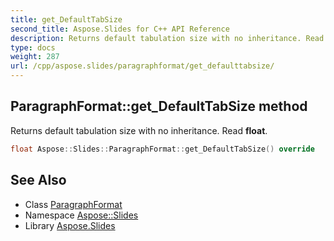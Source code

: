 ```yaml
---
title: get_DefaultTabSize
second_title: Aspose.Slides for C++ API Reference
description: Returns default tabulation size with no inheritance. Read float.
type: docs
weight: 287
url: /cpp/aspose.slides/paragraphformat/get_defaulttabsize/
---
```

## ParagraphFormat::get_DefaultTabSize method


Returns default tabulation size with no inheritance. Read **float**.

```cpp
float Aspose::Slides::ParagraphFormat::get_DefaultTabSize() override
```

## See Also

* Class [ParagraphFormat](../)
* Namespace [Aspose::Slides](../../)
* Library [Aspose.Slides](../../../)
